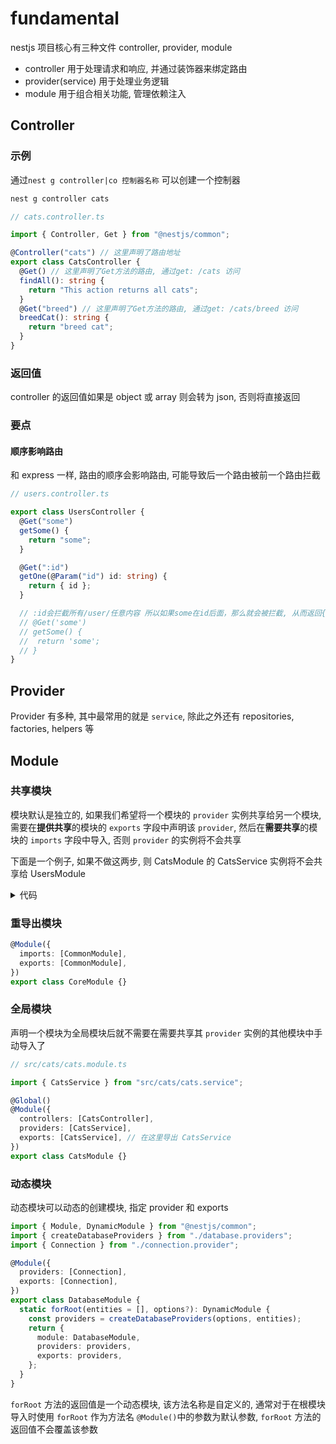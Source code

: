 # fundamental

nestjs 项目核心有三种文件 controller, provider, module

- controller 用于处理请求和响应, 并通过装饰器来绑定路由
- provider(service) 用于处理业务逻辑
- module 用于组合相关功能, 管理依赖注入

## Controller

### 示例

通过`nest g controller|co 控制器名称` 可以创建一个控制器

```sh
nest g controller cats
```

```ts
// cats.controller.ts

import { Controller, Get } from "@nestjs/common";

@Controller("cats") // 这里声明了路由地址
export class CatsController {
  @Get() // 这里声明了Get方法的路由, 通过get: /cats 访问
  findAll(): string {
    return "This action returns all cats";
  }
  @Get("breed") // 这里声明了Get方法的路由, 通过get: /cats/breed 访问
  breedCat(): string {
    return "breed cat";
  }
}
```

### 返回值

controller 的返回值如果是 object 或 array 则会转为 json, 否则将直接返回

### 要点

#### 顺序影响路由

和 express 一样, 路由的顺序会影响路由, 可能导致后一个路由被前一个路由拦截

```ts
// users.controller.ts

export class UsersController {
  @Get("some")
  getSome() {
    return "some";
  }

  @Get(":id")
  getOne(@Param("id") id: string) {
    return { id };
  }

  // :id会拦截所有/user/任意内容 所以如果some在id后面，那么就会被拦截, 从而返回{id: 'some'} 而不是希望的'some'
  // @Get('some')
  // getSome() {
  //  return 'some';
  // }
}
```

## Provider

Provider 有多种, 其中最常用的就是 `service`, 除此之外还有 repositories, factories, helpers 等

## Module

### 共享模块

模块默认是独立的, 如果我们希望将一个模块的 `provider` 实例共享给另一个模块, 需要在**提供共享**的模块的 `exports` 字段中声明该 `provider`, 然后在**需要共享**的模块的 `imports` 字段中导入, 否则 `provider` 的实例将不会共享

下面是一个例子, 如果不做这两步, 则 CatsModule 的 CatsService 实例将不会共享给 UsersModule

<details>
<summary style="cursor: pointer">
代码
</summary>

```ts
// src/cats/cats.module.ts

import { CatsService } from "src/cats/cats.service";

@Module({
  controllers: [CatsController],
  providers: [CatsService],
  exports: [CatsService], // 1.在这里导出 CatsService
})
export class CatsModule {}
```

```ts
// src/users/users.module.ts

import { CatsModule } from "src/cats/cats.module";

@Module({
  controllers: [UsersController],
  providers: [UsersService],
  imports: [CatsModule], // 2.在这里导入CatsModule
})
export class UsersModule {}
```

</details>

### 重导出模块

```ts
@Module({
  imports: [CommonModule],
  exports: [CommonModule],
})
export class CoreModule {}
```

### 全局模块

声明一个模块为全局模块后就不需要在需要共享其 `provider` 实例的其他模块中手动导入了

```ts
// src/cats/cats.module.ts

import { CatsService } from "src/cats/cats.service";

@Global()
@Module({
  controllers: [CatsController],
  providers: [CatsService],
  exports: [CatsService], // 在这里导出 CatsService
})
export class CatsModule {}
```

### 动态模块

动态模块可以动态的创建模块, 指定 provider 和 exports

```ts
import { Module, DynamicModule } from "@nestjs/common";
import { createDatabaseProviders } from "./database.providers";
import { Connection } from "./connection.provider";

@Module({
  providers: [Connection],
  exports: [Connection],
})
export class DatabaseModule {
  static forRoot(entities = [], options?): DynamicModule {
    const providers = createDatabaseProviders(options, entities);
    return {
      module: DatabaseModule,
      providers: providers,
      exports: providers,
    };
  }
}
```

`forRoot` 方法的返回值是一个动态模块, 该方法名称是自定义的, 通常对于在根模块导入时使用 `forRoot` 作为方法名
`@Module()`中的参数为默认参数, `forRoot` 方法的返回值不会覆盖该参数
